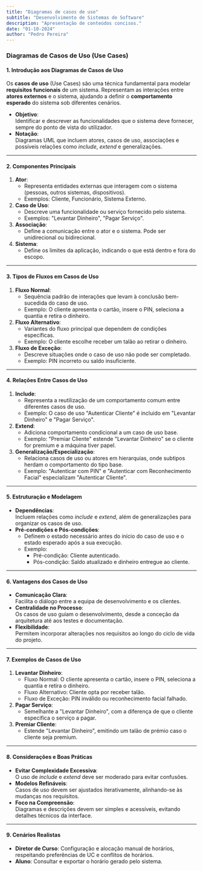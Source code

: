 ```yaml
---
title: "Diagramas de casos de uso"
subtitle: "Desenvolvimento de Sistemas de Software"
description: "Apresentação de conteúdos concisos."
date: "01-10-2024"
author: "Pedro Pereira"
---
```


### **Diagramas de Casos de Uso (Use Cases)**

#### **1. Introdução aos Diagramas de Casos de Uso**
Os **casos de uso** (Use Cases) são uma técnica fundamental para modelar **requisitos funcionais** de um sistema. Representam as interações entre **atores externos** e o sistema, ajudando a definir o **comportamento esperado** do sistema sob diferentes cenários.  
- **Objetivo**:  
  Identificar e descrever as funcionalidades que o sistema deve fornecer, sempre do ponto de vista do utilizador.  
- **Notação**:  
  Diagramas UML que incluem atores, casos de uso, associações e possíveis relações como *include*, *extend* e generalizações.  

---

#### **2. Componentes Principais**
1. **Ator**:  
   - Representa entidades externas que interagem com o sistema (pessoas, outros sistemas, dispositivos).  
   - Exemplos: Cliente, Funcionário, Sistema Externo.  
2. **Caso de Uso**:  
   - Descreve uma funcionalidade ou serviço fornecido pelo sistema.  
   - Exemplos: "Levantar Dinheiro", "Pagar Serviço".  
3. **Associação**:  
   - Define a comunicação entre o ator e o sistema. Pode ser unidirecional ou bidirecional.  
4. **Sistema**:  
   - Define os limites da aplicação, indicando o que está dentro e fora do escopo.  

---

#### **3. Tipos de Fluxos em Casos de Uso**
1. **Fluxo Normal**:  
   - Sequência padrão de interações que levam à conclusão bem-sucedida do caso de uso.  
   - Exemplo: O cliente apresenta o cartão, insere o PIN, seleciona a quantia e retira o dinheiro.  
2. **Fluxo Alternativo**:  
   - Variantes do fluxo principal que dependem de condições específicas.  
   - Exemplo: O cliente escolhe receber um talão ao retirar o dinheiro.  
3. **Fluxo de Exceção**:  
   - Descreve situações onde o caso de uso não pode ser completado.  
   - Exemplo: PIN incorreto ou saldo insuficiente.  

---

#### **4. Relações Entre Casos de Uso**
1. **Include**:  
   - Representa a reutilização de um comportamento comum entre diferentes casos de uso.  
   - Exemplo: O caso de uso "Autenticar Cliente" é incluído em "Levantar Dinheiro" e "Pagar Serviço".  
2. **Extend**:  
   - Adiciona comportamento condicional a um caso de uso base.  
   - Exemplo: "Premiar Cliente" estende "Levantar Dinheiro" se o cliente for premium e a máquina tiver papel.  
3. **Generalização/Especialização**:  
   - Relaciona casos de uso ou atores em hierarquias, onde subtipos herdam o comportamento do tipo base.  
   - Exemplo: "Autenticar com PIN" e "Autenticar com Reconhecimento Facial" especializam "Autenticar Cliente".

---

#### **5. Estruturação e Modelagem**
- **Dependências**:  
  Incluem relações como *include* e *extend*, além de generalizações para organizar os casos de uso.  
- **Pré-condições e Pós-condições**:  
  - Definem o estado necessário antes do início do caso de uso e o estado esperado após a sua execução.  
  - Exemplo:  
    - Pré-condição: Cliente autenticado.  
    - Pós-condição: Saldo atualizado e dinheiro entregue ao cliente.  

---

#### **6. Vantagens dos Casos de Uso**
- **Comunicação Clara**:  
  Facilita o diálogo entre a equipa de desenvolvimento e os clientes.  
- **Centralidade no Processo**:  
  Os casos de uso guiam o desenvolvimento, desde a conceção da arquitetura até aos testes e documentação.  
- **Flexibilidade**:  
  Permitem incorporar alterações nos requisitos ao longo do ciclo de vida do projeto.

---

#### **7. Exemplos de Casos de Uso**
1. **Levantar Dinheiro**:  
   - Fluxo Normal: O cliente apresenta o cartão, insere o PIN, seleciona a quantia e retira o dinheiro.  
   - Fluxo Alternativo: Cliente opta por receber talão.  
   - Fluxo de Exceção: PIN inválido ou reconhecimento facial falhado.  
2. **Pagar Serviço**:  
   - Semelhante a "Levantar Dinheiro", com a diferença de que o cliente especifica o serviço a pagar.  
3. **Premiar Cliente**:  
   - Estende "Levantar Dinheiro", emitindo um talão de prémio caso o cliente seja premium.  

---

#### **8. Considerações e Boas Práticas**
- **Evitar Complexidade Excessiva**:  
  O uso de *include* e *extend* deve ser moderado para evitar confusões.  
- **Modelos Refináveis**:  
  Casos de uso devem ser ajustados iterativamente, alinhando-se às mudanças nos requisitos.  
- **Foco na Compreensão**:  
  Diagramas e descrições devem ser simples e acessíveis, evitando detalhes técnicos da interface.

---

#### **9. Cenários Realistas**
- **Diretor de Curso**: Configuração e alocação manual de horários, respeitando preferências de UC e conflitos de horários.  
- **Aluno**: Consultar e exportar o horário gerado pelo sistema.  
